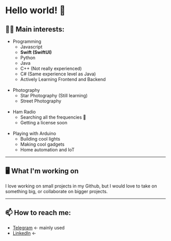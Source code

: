 # Hello world! 🐉

## 🐱‍💻 Main interests:
- Programming
    - Javascript
    - <b>Swift (SwiftUI) </b>
    - Python
    - Java
    - C++ (Not really experienced)
    - C# (Same experience level as Java)
    - Actively Learning Frontend and Backend
    <br>
- Photography
    - Star Photography (Still learning)
    - Street Photography
    <br>
- Ham Radio
    - Searching all the frequencies 📡
    - Getting a license soon
    <br> 
- Playing with Arduino
    - Building cool lights
    - Making cool gadgets 
    - Home automation and IoT
---
## 🖥️ What I'm working on
 I love working on small projects in my Github, but I would love to take on something big, or collaborate on bigger projects.

---
## 📫 How to reach me:
- [Telegram](http://t.me/botor4o) <- mainly used
- [LinkedIn](https://www.linkedin.com/in/tbankov/) <-
